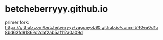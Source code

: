 # betcheberryyy.github.io

primer fork: https://github.com/betcheberryyy/vaguayob90.github.io/commit/40ea0d1b8bd63fd91869c2daf2ab5af112a0a09d
